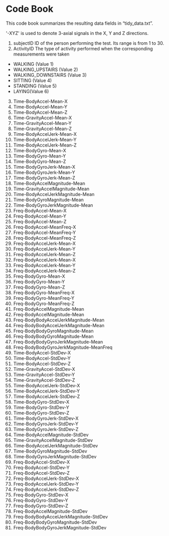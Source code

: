 # Code Book
This code book summarizes the resulting data fields in “tidy_data.txt”.

'-XYZ' is used to denote 3-axial signals in the X, Y and Z directions.

1. subjectID
ID of the person performing the test. Its range is from 1 to 30.
2. ActivityID
The type of activity performed when the corresponding measurements were taken
  -	WALKING (Value 1)
  -	WALKING_UPSTAIRS (Value 2)
  -	WALKING_DOWNSTAIRS (Value 3)
  -	SITTING (Value 4)
  -	STANDING (Value 5)
  -	LAYING(Value 6)
3. Time-BodyAccel-Mean-X
4. Time-BodyAccel-Mean-Y
5. Time-BodyAccel-Mean-Z
6. Time-GravityAccel-Mean-X
7. Time-GravityAccel-Mean-Y
8. Time-GravityAccel-Mean-Z
9. Time-BodyAccelJerk-Mean-X
10. Time-BodyAccelJerk-Mean-Y
11. Time-BodyAccelJerk-Mean-Z
12. Time-BodyGyro-Mean-X
13. Time-BodyGyro-Mean-Y
14. Time-BodyGyro-Mean-Z
15. Time-BodyGyroJerk-Mean-X
16. Time-BodyGyroJerk-Mean-Y
17. Time-BodyGyroJerk-Mean-Z
18. Time-BodyAccelMagnitude-Mean
19. Time-GravityAccelMagnitude-Mean
20. Time-BodyAccelJerkMagnitude-Mean
21. Time-BodyGyroMagnitude-Mean
22. Time-BodyGyroJerkMagnitude-Mean
23. Freq-BodyAccel-Mean-X
24. Freq-BodyAccel-Mean-Y
25. Freq-BodyAccel-Mean-Z
26. Freq-BodyAccel-MeanFreq-X
27. Freq-BodyAccel-MeanFreq-Y
28. Freq-BodyAccel-MeanFreq-Z
29. Freq-BodyAccelJerk-Mean-X
30. Freq-BodyAccelJerk-Mean-Y
31. Freq-BodyAccelJerk-Mean-Z
32. Freq-BodyAccelJerk-Mean-X
33. Freq-BodyAccelJerk-Mean-Y
34. Freq-BodyAccelJerk-Mean-Z
35. Freq-BodyGyro-Mean-X
36. Freq-BodyGyro-Mean-Y
37. Freq-BodyGyro-Mean-Z
38. Freq-BodyGyro-MeanFreq-X
39. Freq-BodyGyro-MeanFreq-Y
40. Freq-BodyGyro-MeanFreq-Z
41. Freq-BodyAccelMagnitude-Mean
42. Freq-BodyAccelMagnitude-Mean
43. Freq-BodyBodyAccelJerkMagnitude-Mean
44. Freq-BodyBodyAccelJerkMagnitude-Mean
45. Freq-BodyBodyGyroMagnitude-Mean
46. Freq-BodyBodyGyroMagnitude-Mean
47. Freq-BodyBodyGyroJerkMagnitude-Mean
48. Freq-BodyBodyGyroJerkMagnitude-MeanFreq
49. Time-BodyAccel-StdDev-X
50. Time-BodyAccel-StdDev-Y
51. Time-BodyAccel-StdDev-Z
52. Time-GravityAccel-StdDev-X
53. Time-GravityAccel-StdDev-Y
54. Time-GravityAccel-StdDev-Z
55. Time-BodyAccelJerk-StdDev-X
56. Time-BodyAccelJerk-StdDev-Y
57. Time-BodyAccelJerk-StdDev-Z
58. Time-BodyGyro-StdDev-X
59. Time-BodyGyro-StdDev-Y
60. Time-BodyGyro-StdDev-Z
61. Time-BodyGyroJerk-StdDev-X
62. Time-BodyGyroJerk-StdDev-Y
63. Time-BodyGyroJerk-StdDev-Z
64. Time-BodyAccelMagnitude-StdDev
65. Time-GravityAccelMagnitude-StdDev
66. Time-BodyAccelJerkMagnitude-StdDev
67. Time-BodyGyroMagnitude-StdDev
68. Time-BodyGyroJerkMagnitude-StdDev
69. Freq-BodyAccel-StdDev-X
70. Freq-BodyAccel-StdDev-Y
71. Freq-BodyAccel-StdDev-Z
72. Freq-BodyAccelJerk-StdDev-X
73. Freq-BodyAccelJerk-StdDev-Y
74. Freq-BodyAccelJerk-StdDev-Z
75. Freq-BodyGyro-StdDev-X
76. Freq-BodyGyro-StdDev-Y
77. Freq-BodyGyro-StdDev-Z
78. Freq-BodyAccelMagnitude-StdDev
79. Freq-BodyBodyAccelJerkMagnitude-StdDev
80. Freq-BodyBodyGyroMagnitude-StdDev
81. Freq-BodyBodyGyroJerkMagnitude-StdDev

